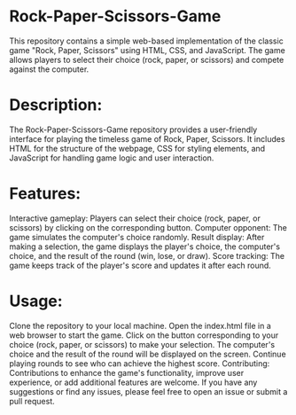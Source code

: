 # Rock-Paper-Scissors-Game

This repository contains a simple web-based implementation of the classic game "Rock, Paper, Scissors" using HTML, CSS, and JavaScript. The game allows players to select their choice (rock, paper, or scissors) and compete against the computer.

# Description:

The Rock-Paper-Scissors-Game repository provides a user-friendly interface for playing the timeless game of Rock, Paper, Scissors. It includes HTML for the structure of the webpage, CSS for styling elements, and JavaScript for handling game logic and user interaction.

# Features:

Interactive gameplay: Players can select their choice (rock, paper, or scissors) by clicking on the corresponding button.
Computer opponent: The game simulates the computer's choice randomly.
Result display: After making a selection, the game displays the player's choice, the computer's choice, and the result of the round (win, lose, or draw).
Score tracking: The game keeps track of the player's score and updates it after each round.

# Usage:

Clone the repository to your local machine.
Open the index.html file in a web browser to start the game.
Click on the button corresponding to your choice (rock, paper, or scissors) to make your selection.
The computer's choice and the result of the round will be displayed on the screen.
Continue playing rounds to see who can achieve the highest score.
Contributing:
Contributions to enhance the game's functionality, improve user experience, or add additional features are welcome. If you have any suggestions or find any issues, please feel free to open an issue or submit a pull request.
